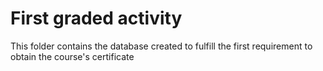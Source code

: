 # First graded activity
This folder contains the database created to fulfill the first requirement to obtain the course's certificate
